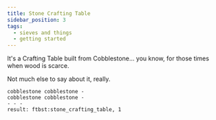 ```yaml
---
title: Stone Crafting Table
sidebar_position: 3
tags:
  - sieves and things
  - getting started
---
```


It's a Crafting Table built from Cobblestone... you know, for those times when wood is scarce.

Not much else to say about it, really.

```crafting table
cobblestone cobblestone -
cobblestone cobblestone -
- - -
result: ftbst:stone_crafting_table, 1
```
